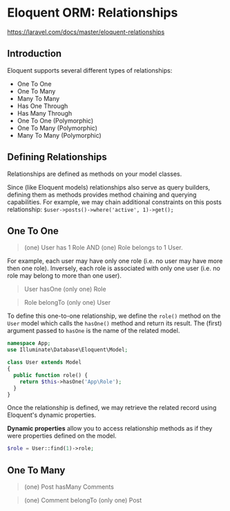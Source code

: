 # Eloquent ORM: Relationships

https://laravel.com/docs/master/eloquent-relationships

## Introduction

Eloquent supports several different types of relationships:
- One To One
- One To Many
- Many To Many
- Has One Through
- Has Many Through
- One To One (Polymorphic)
- One To Many (Polymorphic)
- Many To Many (Polymorphic)


## Defining Relationships

Relationships are defined as methods on your model classes.

Since (like Eloquent models) relationships also serve as query builders, defining them as methods provides method chaining and querying capabilities. For example, we may chain additional constraints on this posts relationship: 
`$user->posts()->where('active', 1)->get();`

## One To One

> (one) User has 1 Role AND (one) Role belongs to 1 User.

For example, each user may have only one role (i.e. no user may have more then one role). Inversely, each role is associated with only one user (i.e. no role may belong to more than one user).

> User hasOne (only one) Role

> Role belongTo (only one) User

To define this one-to-one relationship, we define the `role()` method on the `User` model which calls the `hasOne()` method and return its result. The (first) argument passed to `hasOne` is the name of the related model.

```php
namespace App;
use Illuminate\Database\Eloquent\Model;

class User extends Model
{
  public function role() {
    return $this->hasOne('App\Role');
  }
}
```

Once the relationship is defined, we may retrieve the related record using Eloquent's dynamic properties.

**Dynamic properties** allow you to access relationship methods as if they were properties defined on the model.

```php
$role = User::find(1)->role;
```


## One To Many

> (one) Post hasMany Comments

> (one) Comment belongTo (only one) Post
